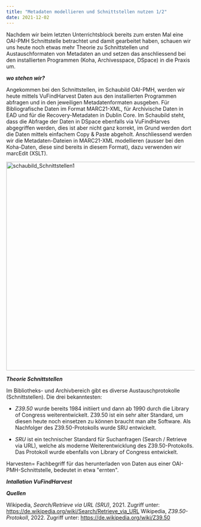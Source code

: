 ```yaml
---
title: "Metadaten modellieren und Schnittstellen nutzen 1/2"
date: 2021-12-02
---
```


Nachdem wir beim letzten Unterrichtsblock bereits zum ersten Mal eine OAI-PMH Schnittstelle betrachtet und damit gearbeitet haben, schauen wir uns heute noch etwas mehr Theorie zu Schnittstellen und Austauschformaten von Metadaten an und setzen das anschliessend bei den installierten Programmen (Koha, Archivesspace, DSpace) in die Praxis um.

***wo stehen wir?***

Angekommen bei den Schnittstellen, im Schaubild OAI-PMH, werden wir heute mittels VuFindHarvest Daten aus den installierten Programmen abfragen und in den jeweiligen Metadatenformaten ausgeben. Für Bibliografische Daten im Format MARC21-XML, für Archivische Daten in EAD und für die Recovery-Metadaten in Dublin Core. Im Schaubild steht, dass die Abfrage der Daten in DSpace ebenfalls via VuFindHarves abgegriffen werden, dies ist aber nicht ganz korrekt, im Grund werden dort die Daten mittels einfachem Copy & Paste abgeholt. Anschliessend werden wir die Metadaten-Dateien in MARC21-XML modellieren (ausser bei den Koha-Daten, diese sind bereits in diesem Format), dazu verwenden wir marcEdit (XSLT).

<img width="557" alt="schaubild_Schnittstellen1" src="https://user-images.githubusercontent.com/74451681/151691366-fb59ca08-9579-4a5a-91ab-84771bdc5723.png">

***Theorie Schnittstellen***

Im Bibliotheks- und Archivbereich gibt es diverse Austauschprotokolle (Schnittstellen). Die drei bekanntesten:

-	_Z39.50_ wurde bereits 1984 initiiert und dann ab 1990 durch die Library of Congress weiterentwickelt. Z39.50 ist ein sehr alter Standard, um diesen heute noch einsetzen zu können braucht man alte Software. Als Nachfolger des Z39.50-Protokolls wurde SRU entwickelt. 

-	_SRU_ ist ein technischer Standard für Suchanfragen (Search / Retrieve via URL), welche als moderne Weiterentwicklung des Z39.50-Protokolls. Das Protokoll wurde ebenfalls von Library of Congress entwickelt.





Harvesten= Fachbegriff für das herunterladen von Daten aus einer OAI-PMH-Schnittstelle, bedeutet in etwa "ernten".

***Intallation VuFindHarvest***

***Quellen***

Wikipedia, *Search/Retrieve via URL (SRU)*, 2021. Zugriff unter: https://de.wikipedia.org/wiki/Search/Retrieve_via_URL
Wikipedia, *Z39.50-Protokoll*, 2022. Zugriff unter: https://de.wikipedia.org/wiki/Z39.50

